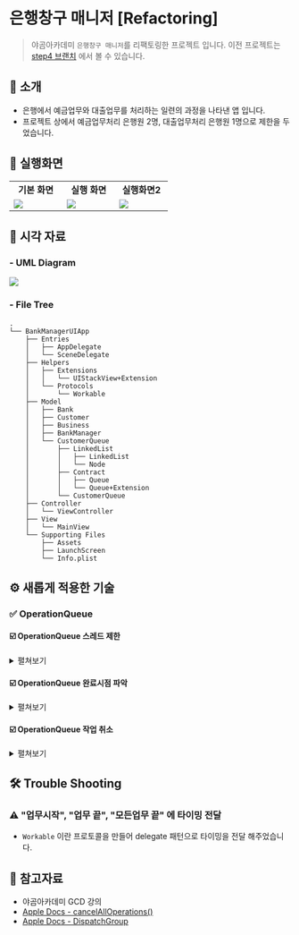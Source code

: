 # 은행창구 매니저 [Refactoring]

> 야곰아카데미 `은행창구 매니저`를 리팩토링한 프로젝트 입니다. 이전 프로젝트는 [step4 브랜치](https://github.com/wongbingg/ios-bank-manager/tree/feature/step4) 에서 볼 수 있습니다.

## 📄 소개
- 은행에서 예금업무와 대출업무를 처리하는 일련의 과정을 나타낸 앱 입니다.
- 프로젝트 상에서 예금업무처리 은행원 2명, 대출업무처리 은행원 1명으로 제한을 두었습니다.  

## 📱 실행화면

<table>
    <tr>
        <td valign="top" width="30%" align="center" border="1">
            <strong>기본 화면</strong>
        </td>
        <td valign="top" width="30%" align="center">
            <strong>실행 화면</strong>
        </td>
        <td valign="top" width="30%" align="center" border="1">
            <strong>실행화면2</strong>
        </td>
    </tr>
    <tr>
        <td valign="top" width="30%">
            <img src="https://i.imgur.com/YXvyJRz.png"/>
        </td>
        <td valign="top" width="30%">
            <img src="https://i.imgur.com/x3r45iC.gif"/>
        </td>
        <td valign="top" width="30%">
            <img src="https://i.imgur.com/wwaLOWa.gif">
        </td>
    </tr>
</table>


## 🔭 시각 자료
### - UML Diagram

![](https://i.imgur.com/U6rImyQ.png)

### - File Tree
```
.
└── BankManagerUIApp
    ├── Entries
    │   ├── AppDelegate
    │   └── SceneDelegate
    ├── Helpers
    │   ├── Extensions
    │   │   └── UIStackView+Extension
    │   └── Protocols
    │       └── Workable
    ├── Model
    │   ├── Bank
    │   ├── Customer
    │   ├── Business
    │   ├── BankManager
    │   └── CustomerQueue
    │       ├── LinkedList
    │       │   ├── LinkedList
    │       │   └── Node
    │       ├── Contract
    │       │   ├── Queue
    │       │   └── Queue+Extension
    │       └── CustomerQueue
    ├── Controller
    │   └── ViewController
    ├── View
    │   └── MainView
    └── Supporting Files
        ├── Assets
        ├── LaunchScreen
        └── Info.plist
```
## ⚙️ 새롭게 적용한 기술

### ✅ OperationQueue


#### ☑️ OperationQueue 스레드 제한

<details>
    <summary>
        펼쳐보기
    </summary>

- 기존에 사용했던 `DispatchQueue`의 경우 
    ```swift
    DispatchSemaphore 를 이용하여 공유자원에
    접근할 수 있는 스레드의 갯수를 제한 해주었습니다.
    ```
- 새롭게 사용한 `OperationQueue` 의 경우
    ```swift
    OperationQueue의 maxConcurrentOperationCount
    프로퍼티를 통해 설정이 가능했습니다.
    ```

</details>

#### ☑️ OperationQueue 완료시점 파악

<details>
    <summary>
        펼쳐보기
    </summary>

- 기존에 사용했던 `DispatchQueue` 의 경우
    ```swift
    DispatchGroup 의 notify() 메서드를 통해 Queue 안의 작업이 모두 
    완료되면 알림을 주는 기능을 통해 완료시점을 파악할 수 있었습니다.
    ```
    
- 새롭게 사용한 `OperationQueue` 의 경우
    ```swift
    completionHandler 역할을 해줄 BlockOperation 객체를 만들어서
    BlockOperation의 addDependency() 메서드를 통해 각 작업을
    추가하여 작업이 끝나면 completionHandler가 실행되도록 구현 했습니다.
    ```
</details>

#### ☑️ OperationQueue 작업 취소

<details>
    <summary>
        펼쳐보기
    </summary>

- 기존에 사용했던 `DispatchQueue`의 경우 
    ```swift
    DispatchQueue 에 넣었던 작업들에 대한 중지를 시켜주지 못했습니다. 
    즉, `초기화` 버튼 기능구현을 하지 못했습니다.
    ```
- 새롭게 사용한 `OperationQueue` 의 경우
    ```swift
    OperationQueue 에서 제공하는 cancelAllOperations() 메서드를
    통해 큐에 쌓였던 작업들을 모두 취소시켜줄 수 있었습니다.
    ```
    <span style="background-color:lightpink">하지만, 취소를 요청한 시점에 이미 진행하고 있던 작업까지는 진행이 된 후 
        모든 작업이 취소된다는 것을 확인 했습니다.</span>

</details>

## 🛠 Trouble Shooting

### ⚠️ "업무시작", "업무 끝", "모든업무 끝" 에 타이밍 전달

- `Workable` 이란 프로토콜을 만들어 delegate 패턴으로 타이밍을 전달 해주었습니다. 

## 🔗 참고자료
- 야곰아카데미 GCD 강의
- [Apple Docs - cancelAllOperations()](https://developer.apple.com/documentation/foundation/operationqueue/1417849-cancelalloperations)
- [Apple Docs - DispatchGroup](https://developer.apple.com/documentation/dispatch/dispatchgroup/)
